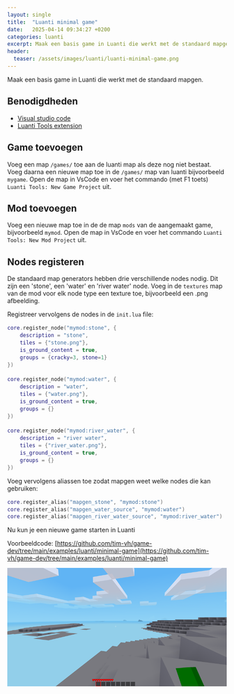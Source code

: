 ```yaml
---
layout: single
title:  "Luanti minimal game"
date:   2025-04-14 09:34:27 +0200
categories: luanti
excerpt: Maak een basis game in Luanti die werkt met de standaard mapgen.
header:
  teaser: /assets/images/luanti/luanti-minimal-game.png
---
```


Maak een basis game in Luanti die werkt met de standaard mapgen.

## Benodigdheden

-   [Visual studio code](https://https://code.visualstudio.com/)
-   [Luanti Tools extension](https://marketplace.visualstudio.com/items/?itemName=GreenXenith.minetest-tools)

## Game toevoegen

Voeg een map `/games/` toe aan de luanti map als deze nog niet bestaat. Voeg daarna een nieuwe map toe in de `/games/` map van luanti bijvoorbeeld `mygame`. Open de map in VsCode en voer het commando (met F1 toets) `Luanti Tools: New Game Project` uit.

## Mod toevoegen

Voeg een nieuwe map toe in de de map `mods` van de aangemaakt game, bijvoorbeeld `mymod`. Open de map in VsCode en voer het commando `Luanti Tools: New Mod Project` uit.

## Nodes registeren

De standaard map generators hebben drie verschillende nodes nodig. Dit zijn een 'stone', een 'water' en 'river water' node. Voeg in de `textures` map van de mod voor elk node type een texture toe, bijvoorbeeld een .png afbeelding. 

Registreer vervolgens de nodes in de `init.lua` file:

```lua
core.register_node("mymod:stone", {
    description = "stone",
    tiles = {"stone.png"},
    is_ground_content = true,
    groups = {cracky=3, stone=1}
})

core.register_node("mymod:water", {
    description = "water",
    tiles = {"water.png"},
    is_ground_content = true,
    groups = {}
})

core.register_node("mymod:river_water", {
    description = "river water",
    tiles = {"river_water.png"},
    is_ground_content = true,
    groups = {}
})
```

Voeg vervolgens aliassen toe zodat mapgen weet welke nodes die kan gebruiken:

```lua
core.register_alias("mapgen_stone", "mymod:stone")
core.register_alias("mapgen_water_source", "mymod:water")
core.register_alias("mapgen_river_water_source", "mymod:river_water")
```

Nu kun je een nieuwe game starten in Luanti

Voorbeeldcode: [https://github.com/tim-vh/game-dev/tree/main/examples/luanti/minimal-game](https://github.com/tim-vh/game-dev/tree/main/examples/luanti/minimal-game)

![Luanti minimal game](/assets/images/luanti/luanti-minimal-game.png)